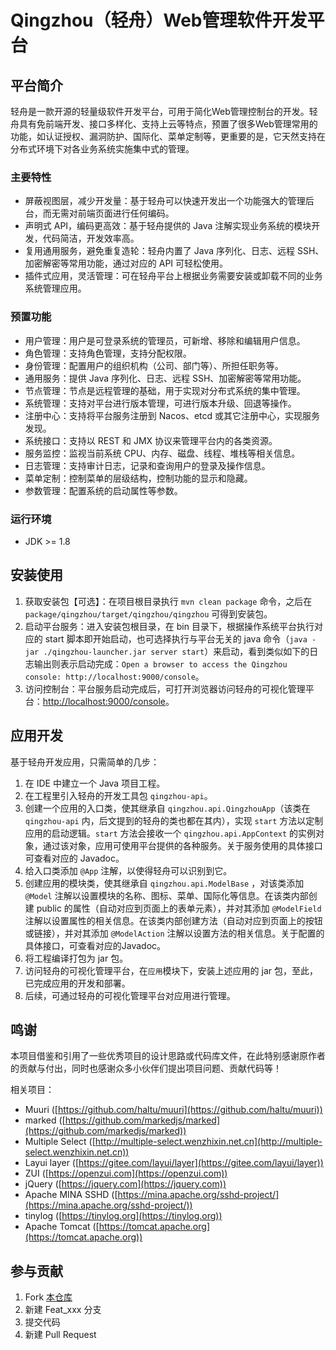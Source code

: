 # Qingzhou（轻舟）Web管理软件开发平台

## 平台简介

轻舟是一款开源的轻量级软件开发平台，可用于简化Web管理控制台的开发。轻舟具有免前端开发、接口多样化、支持上云等特点，预置了很多Web管理常用的功能，如认证授权、漏洞防护、国际化、菜单定制等，更重要的是，它天然支持在分布式环境下对各业务系统实施集中式的管理。

### 主要特性

- 屏蔽视图层，减少开发量：基于轻舟可以快速开发出一个功能强大的管理后台，而无需对前端页面进行任何编码。
- 声明式 API，编码更高效：基于轻舟提供的 Java 注解实现业务系统的模块开发，代码简洁，开发效率高。
- 复用通用服务，避免重复造轮：轻舟内置了 Java 序列化、日志、远程 SSH、加密解密等常用功能，通过对应的 API 可轻松使用。
- 插件式应用，灵活管理：可在轻舟平台上根据业务需要安装或卸载不同的业务系统管理应用。

### 预置功能

- 用户管理：用户是可登录系统的管理员，可新增、移除和编辑用户信息。
- 角色管理：支持角色管理，支持分配权限。
- 身份管理：配置用户的组织机构（公司、部门等）、所担任职务等。
- 通用服务：提供 Java 序列化、日志、远程 SSH、加密解密等常用功能。
- 节点管理：节点是远程管理的基础，用于实现对分布式系统的集中管理。
- 系统管理：支持对平台进行版本管理，可进行版本升级、回退等操作。
- 注册中心：支持将平台服务注册到 Nacos、etcd 或其它注册中心，实现服务发现。
- 系统接口：支持以 REST 和 JMX 协议来管理平台内的各类资源。
- 服务监控：监视当前系统 CPU、内存、磁盘、线程、堆栈等相关信息。
- 日志管理：支持审计日志，记录和查询用户的登录及操作信息。
- 菜单定制：控制菜单的层级结构，控制功能的显示和隐藏。
- 参数管理：配置系统的启动属性等参数。

### 运行环境

- JDK >= 1.8

## 安装使用

1. 获取安装包【可选】：在项目根目录执行 `mvn clean package` 命令，之后在 `package/qingzhou/target/qingzhou/qingzhou` 可得到安装包。
2. 启动平台服务：进入安装包根目录，在 bin 目录下，根据操作系统平台执行对应的 start 脚本即开始启动，也可选择执行与平台无关的 java 命令（`java -jar ./qingzhou-launcher.jar server start`）来启动，看到类似如下的日志输出则表示启动完成：`Open a browser to access the Qingzhou console: http://localhost:9000/console`。
3. 访问控制台：平台服务启动完成后，可打开浏览器访问轻舟的可视化管理平台：[http://localhost:9000/console](http://localhost:9000/console)。

## 应用开发

基于轻舟开发应用，只需简单的几步：

1. 在 IDE 中建立一个 Java 项目工程。
2. 在工程里引入轻舟的开发工具包 `qingzhou-api`。
3. 创建一个应用的入口类，使其继承自 `qingzhou.api.QingzhouApp`（该类在 `qingzhou-api` 内，后文提到的轻舟的类也都在其内），实现 `start` 方法以定制应用的启动逻辑。`start` 方法会接收一个 `qingzhou.api.AppContext` 的实例对象，通过该对象，应用可使用平台提供的各种服务。关于服务使用的具体接口可查看对应的 Javadoc。
4. 给入口类添加 `@App` 注解，以使得轻舟可以识别到它。
5. 创建应用的模块类，使其继承自 `qingzhou.api.ModelBase` ，对该类添加 `@Model` 注解以设置模块的名称、图标、菜单、国际化等信息。在该类内部创建 public 的属性（自动对应到页面上的表单元素），并对其添加 `@ModelField` 注解以设置属性的相关信息。在该类内部创建方法（自动对应到页面上的按钮或链接），并对其添加 `@ModelAction` 注解以设置方法的相关信息。关于配置的具体接口，可查看对应的Javadoc。
6. 将工程编译打包为 jar 包。
7. 访问轻舟的可视化管理平台，在`应用`模块下，安装上述应用的 jar 包，至此，已完成应用的开发和部署。
8. 后续，可通过轻舟的可视化管理平台对应用进行管理。

## 鸣谢

本项目借鉴和引用了一些优秀项目的设计思路或代码库文件，在此特别感谢原作者的贡献与付出，同时也感谢众多小伙伴们提出项目问题、贡献代码等！

相关项目：

+ Muuri ([https://github.com/haltu/muuri](https://github.com/haltu/muuri))
+ marked ([https://github.com/markedjs/marked](https://github.com/markedjs/marked))
+ Multiple Select ([http://multiple-select.wenzhixin.net.cn](http://multiple-select.wenzhixin.net.cn))
+ Layui layer ([https://gitee.com/layui/layer](https://gitee.com/layui/layer))
+ ZUI ([https://openzui.com](https://openzui.com))
+ jQuery ([https://jquery.com](https://jquery.com))
+ Apache MINA SSHD ([https://mina.apache.org/sshd-project/](https://mina.apache.org/sshd-project/))
+ tinylog ([https://tinylog.org](https://tinylog.org))
+ Apache Tomcat ([https://tomcat.apache.org](https://tomcat.apache.org))

## 参与贡献

1. Fork [本仓库](https://gitee.com/openeuler/qingzhou)
2. 新建 Feat_xxx 分支
3. 提交代码
4. 新建 Pull Request
